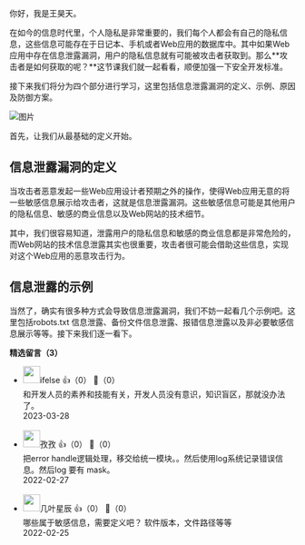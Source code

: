 你好，我是王昊天。

在如今的信息时代里，个人隐私是非常重要的，我们每个人都会有自己的隐私信息，这些信息可能存在于日记本、手机或者Web应用的数据库中。其中如果Web应用中存在信息泄露漏洞，用户的隐私信息就有可能被攻击者获取到。那么**攻击者是如何获取的呢？**这节课我们就一起看看，顺便加强一下安全开发标准。

接下来我们将分为四个部分进行学习，这里包括信息泄露漏洞的定义、示例、原因及防御方案。

![图片](https://static001.geekbang.org/resource/image/c0/aa/c0c3e91bc6a3c599b0b151f2300183aa.jpg?wh=1593x482)

首先，让我们从最基础的定义开始。

## 信息泄露漏洞的定义

当攻击者恶意发起一些Web应用设计者预期之外的操作，使得Web应用无意的将一些敏感信息展示给攻击者，这就是信息泄露漏洞。这些敏感信息可能是其他用户的隐私信息、敏感的商业信息以及Web网站的技术细节。

其中，我们很容易知道，泄露用户的隐私信息和敏感的商业信息都是非常危险的，而Web网站的技术信息泄露其实也很重要，攻击者很可能会借助这些信息，实现对这个Web应用的恶意攻击行为。

## 信息泄露的示例

当然了，确实有很多种方式会导致信息泄露漏洞，我们不妨一起看几个示例吧。这里包括robots.txt 信息泄露、备份文件信息泄露、报错信息泄露以及非必要敏感信息展示等等。接下来我们逐一看下。
<div><strong>精选留言（3）</strong></div><ul>
<li><img src="https://static001.geekbang.org/account/avatar/00/26/eb/d7/90391376.jpg" width="30px"><span>ifelse</span> 👍（0） 💬（0）<div>和开发人员的素养和技能有关，开发人员没有意识，知识盲区，那就没办法了。</div>2023-03-28</li><br/><li><img src="https://static001.geekbang.org/account/avatar/00/0f/89/5b/d8f78c1e.jpg" width="30px"><span>孜孜</span> 👍（0） 💬（0）<div>把error handle逻辑处理，移交给统一模块。。然后使用log系统记录错误信息。然后log 要有 mask。</div>2022-02-27</li><br/><li><img src="https://static001.geekbang.org/account/avatar/00/11/7a/8e/934cbcbc.jpg" width="30px"><span>几叶星辰</span> 👍（0） 💬（0）<div>哪些属于敏感信息，需要定义吧？ 软件版本，文件路径等等</div>2022-02-25</li><br/>
</ul>
